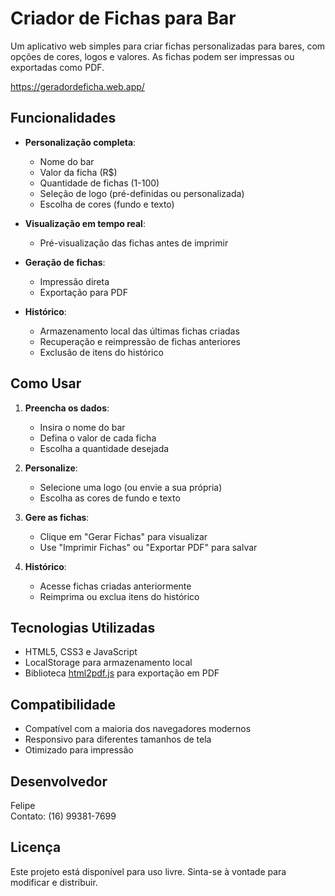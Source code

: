 # Criador de Fichas para Bar

Um aplicativo web simples para criar fichas personalizadas para bares, com opções de cores, logos e valores. As fichas podem ser impressas ou exportadas como PDF.

https://geradordeficha.web.app/

## Funcionalidades

- **Personalização completa**:
  - Nome do bar
  - Valor da ficha (R$)
  - Quantidade de fichas (1-100)
  - Seleção de logo (pré-definidas ou personalizada)
  - Escolha de cores (fundo e texto)

- **Visualização em tempo real**:
  - Pré-visualização das fichas antes de imprimir

- **Geração de fichas**:
  - Impressão direta
  - Exportação para PDF

- **Histórico**:
  - Armazenamento local das últimas fichas criadas
  - Recuperação e reimpressão de fichas anteriores
  - Exclusão de itens do histórico

## Como Usar

1. **Preencha os dados**:
   - Insira o nome do bar
   - Defina o valor de cada ficha
   - Escolha a quantidade desejada

2. **Personalize**:
   - Selecione uma logo (ou envie a sua própria)
   - Escolha as cores de fundo e texto

3. **Gere as fichas**:
   - Clique em "Gerar Fichas" para visualizar
   - Use "Imprimir Fichas" ou "Exportar PDF" para salvar

4. **Histórico**:
   - Acesse fichas criadas anteriormente
   - Reimprima ou exclua itens do histórico

## Tecnologias Utilizadas

- HTML5, CSS3 e JavaScript
- LocalStorage para armazenamento local
- Biblioteca [html2pdf.js](https://github.com/eKoopmans/html2pdf.js) para exportação em PDF

## Compatibilidade

- Compatível com a maioria dos navegadores modernos
- Responsivo para diferentes tamanhos de tela
- Otimizado para impressão

## Desenvolvedor

Felipe  
Contato: (16) 99381-7699

## Licença

Este projeto está disponível para uso livre. Sinta-se à vontade para modificar e distribuir.
